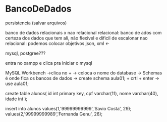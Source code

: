# BancoDeDados

persistencia (salvar arquivos)

banco de dados relacionais x nao relacional
relacional: banco de ados com certeza dos dados que tem ali, não flexivel e dificil de escalonar
nao relacional: podemos colocar objetivos json, xml <-

mysql, postgree???

entra no xampp e clica pra iniciar o mysql

MySQL Workbench ->clica no + -> coloca o nome do database -> Schemas é onde fica os bancos de dados 
-> create schema aula01; + crtl + enter -> use aula01;

create table alunos(
	id int primary key,
	cpf varchar(11),
	nome varchar(40),
	idade int
);

insert into alunos
	values(1,'99999999999','Savio Costa', 29);
	values(2,'99999999989','Fernanda Genu', 26);
	
